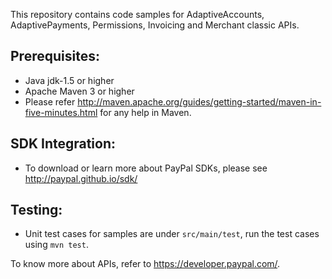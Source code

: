 This repository contains code samples for AdaptiveAccounts, AdaptivePayments, Permissions, Invoicing and Merchant classic APIs.

Prerequisites:
---------------
*	Java jdk-1.5 or higher
*	Apache Maven 3 or higher
*	Please refer http://maven.apache.org/guides/getting-started/maven-in-five-minutes.html for any help in Maven.

SDK Integration:
----------------
*	To download or learn more about PayPal SDKs, please see http://paypal.github.io/sdk/

Testing:
---------
*	Unit test cases for samples are under `src/main/test`, run the test cases using `mvn test`.

To know more about APIs, refer to https://developer.paypal.com/.
